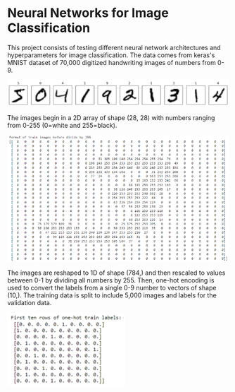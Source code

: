 # Neural Networks for Image Classification

This project consists of testing different neural network architectures and hyperparameters for image classification. The data comes from keras's MNIST dataset of 70,000 digitized handwriting images of numbers from 0-9. 

![](/images/_nn_sample_MNIST_images.png)

The images begin in a 2D array of shape (28, 28) with numbers ranging from 0-255 (0=white and 255=black).

![](/images/_nn_train_images_3.png)

The images are reshaped to 1D of shape (784,) and then rescaled to values between 0-1 by dividing all numbers by 255. Then, one-hot encoding is used to convert the labels from a single 0-9 number to vectors of shape (10,). The training data is split to include 5,000 images and labels for the validation data.

![](/images/_nn_train_labels.png)

